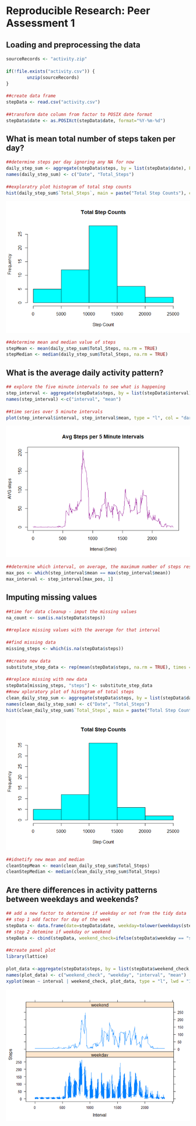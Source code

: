 # Reproducible Research: Peer Assessment 1
## Loading and preprocessing the data

```r
sourceRecords <- "activity.zip"

if(!file.exists("activity.csv")) {
        unzip(sourceRecords)
}

##create data frame
stepData <- read.csv("activity.csv")

##transform date column from factor to POSIX date format
stepData$date <- as.POSIXct(stepData$date, format="%Y-%m-%d")
```
## What is mean total number of steps taken per day?

```r
##determine steps per day ignoring any NA for now
daily_step_sum <- aggregate(stepData$steps, by = list(stepData$date), FUN=sum)
names(daily_step_sum) <- c("Date", "Total_Steps")

##exploratry plot histogram of total step counts
hist(daily_step_sum$`Total_Steps`, main = paste("Total Step Counts"), col="cyan", xlab = "Step Count", ylab = "Frequency")
```

![](PA1_template_files/figure-html/unnamed-chunk-2-1.png)<!-- -->

```r
##determine mean and median value of steps
stepMean <- mean(daily_step_sum$Total_Steps, na.rm = TRUE)
stepMedian <- median(daily_step_sum$Total_Steps, na.rm = TRUE)
```

## What is the average daily activity pattern?

```r
## explore the five minute intervals to see what is happening
step_interval <- aggregate(stepData$steps, by = list(stepData$interval), FUN=mean, na.rm = TRUE)
names(step_interval) <-c("interval", "mean")

##time series over 5 minute intervals
plot(step_interval$interval, step_interval$mean, type = "l", col = "darkmagenta", xlab = "Interval (5min)", ylab = "AVG steps", main = "Avg Steps per 5 Minute Intervals")
```

![](PA1_template_files/figure-html/unnamed-chunk-3-1.png)<!-- -->

```r
##determine which interval, on average, the maximum number of steps resides
max_pos <- which(step_interval$mean == max(step_interval$mean))
max_interval <- step_interval[max_pos, 1]
```


## Imputing missing values

```r
##time for data cleanup - imput the missing values
na_count <- sum(is.na(stepData$steps))

##replace missing values with the average for that interval

##find missing data
missing_steps <- which(is.na(stepData$steps))

##create new data
substitute_step_data <- rep(mean(stepData$steps, na.rm = TRUE), times = length(missing_steps))

##replace missing with new data
stepData[missing_steps, "steps"] <- substitute_step_data
##new xploratory plot of histogram of total steps
clean_daily_step_sum <- aggregate(stepData$steps, by = list(stepData$date), FUN=sum)
names(clean_daily_step_sum) <- c("Date", "Total_Steps")
hist(clean_daily_step_sum$`Total_Steps`, main = paste("Total Step Counts"), col="cyan", xlab = "Step Count", ylab = "Frequency")
```

![](PA1_template_files/figure-html/unnamed-chunk-4-1.png)<!-- -->

```r
##idnetify new mean and median
cleanStepMean <- mean(clean_daily_step_sum$Total_Steps)
cleanStepMedian <- median(clean_daily_step_sum$Total_Steps)
```


## Are there differences in activity patterns between weekdays and weekends?

```r
## add a new factor to determine if weekday or not from the tidy data
## step 1 add factor for day of the week
stepData <- data.frame(date=stepData$date, weekday=tolower(weekdays(stepData$date)),steps = stepData$steps, interval = stepData$interval)
## step 2 detemine if weekday or weekend
stepData <- cbind(stepData, weekend_check=ifelse(stepData$weekday == "saturday" | stepData$weekday == "sunday,", "weekend", "weekday"))

##create panel plot
library(lattice)

plot_data <-aggregate(stepData$steps, by = list(stepData$weekend_check, stepData$weekday, stepData$interval), mean)
names(plot_data) <- c("weekend_check", "weekday", "interval", "mean")
xyplot(mean ~ interval | weekend_check, plot_data, type = "l", lwd = "1", xlab = "Interval", ylab = "Steps", layout= c(1,2))
```

![](PA1_template_files/figure-html/unnamed-chunk-5-1.png)<!-- -->

